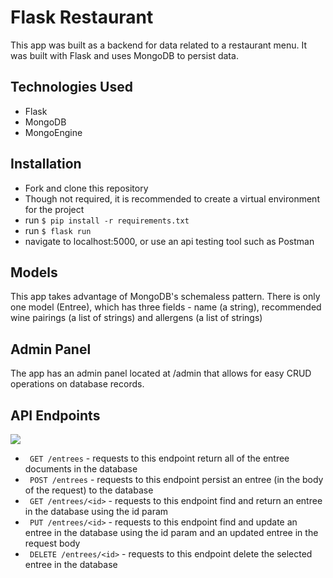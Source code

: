 # Flask Restaurant

This app was built as a backend for data related to a restaurant menu. It was built with Flask and uses MongoDB to persist data.

## Technologies Used

* Flask
* MongoDB
* MongoEngine

## Installation

* Fork and clone this repository
* Though not required, it is recommended to create a virtual environment for the project
* run `$ pip install -r requirements.txt`
* run `$ flask run`
* navigate to localhost:5000, or use an api testing tool such as Postman

## Models

This app takes advantage of MongoDB's schemaless pattern. There is only one model (Entree), which has three fields - name (a string), recommended wine pairings (a list of strings) and allergens (a list of strings)

## Admin Panel

The app has an admin panel located at /admin that allows for easy CRUD operations on database records.

## API Endpoints

![](flask_restaurant.gif)


* ` GET /entrees` - requests to this endpoint return all of the entree documents in the database
* ` POST /entrees` - requests to this endpoint persist an entree (in the body of the request) to the database
* ` GET /entrees/<id>` - requests to this endpoint find and return an entree in the database using the id param
* ` PUT /entrees/<id>` - requests to this endpoint find and update an entree in the database using the id param and an updated entree in the request body
* ` DELETE /entrees/<id>` - requests to this endpoint delete the selected entree in the database
